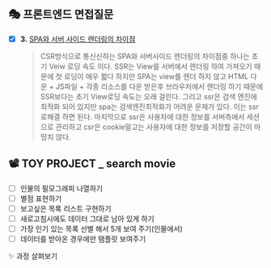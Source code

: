 ## 🎭 프론트엔드 면접질문
- [x] **3.** [SPA와 서버 사이드 렌더링의 차이점](https://velog.io/@gay0ung/SSR-CSR)
	>  CSR방식으로 통신신하는 SPA와 서버사이드 렌더링의 차이점중 하나는 초기 Veiw 로딩 속도 이다.  SSR는 View를 서버에서 렌더링 하여 가져오기 때문에 첫 로딩이 매우 짧다 하지만 SPA는 view를 렌더 하지 않고 HTML 다운 + JS파일 + 각종 리소스를 다운 받은후 브라우저에서 렌더링 하기 때문에 SSR보다는 초기 View로딩 속도는 오래 걸린다. 그리고 ssr은 검색 엔진에 최적화 되어 있지만 spa는 검색엔진최적화가 어려운 문제가 있다. 이는 ssr로해결 하면 된다. 마지막으로 ssr은 사용자에 대한 정보를 서버측에서 세션으로 관리하고 csr은 cookie말고는 사용자에 대한 정보를 저장할 공간이 마땅치 않다.

	
## 📽 TOY PROJECT _ search movie 
- [ ] 인물의 필모그래피 나열하기
 - [ ] 별점 표현하기
 - [ ] 보고싶은 목록 리스트 구현하기
 - [ ] 새로고침시에도 데이터 그대로 남아 있게 하기 
 - [ ] 가장 인기 있는 목록 선별 해서 5개 보여 주기(인물에서)
 - [ ] 데이터를 받아온 경우에만 탬플릿 보여주기

✨ 과정 살펴보기
